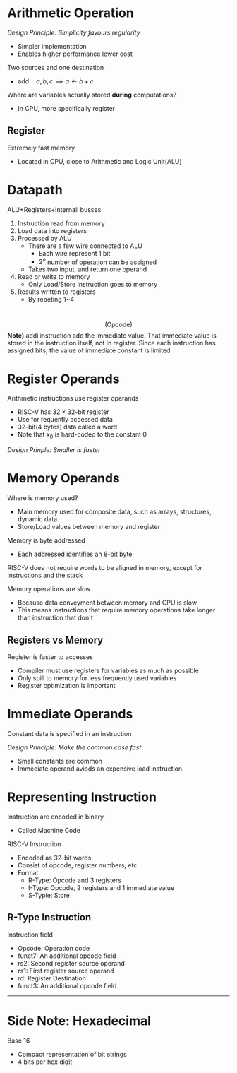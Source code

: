 # Arithmetic Operation
*Design Principle: Simplicity favours regularity*
- Simpler implementation
- Enables higher performance lower cost

Two sources and one destination
- $\text{add}\quad a,b,c\implies a\leftarrow b+c$

Where are variables actually stored **during** computations?
- In CPU, more specifically register

## Register
Extremely fast memory
- Located in CPU, close to Arithmetic and Logic Unit(ALU)

# Datapath
ALU+Registers+Internall busses
1. Instruction read from memory
2. Load data into registers
3. Processed by ALU
	- There are a few wire connected to ALU
		- Each wire represent 1 bit
		- $2^{n}$ number of operation can be assigned
	- Takes two input, and return one operand
4. Read or write to memory
	- Only Load/Store instruction goes to memory
5. Results written to registers
	- By repeting 1~4

# 
$$\text{(Opcode) }$$
**Note)** addi instruction add the immediate value. That immediate value is stored in the instruction itself, not in register. Since each instruction has assigned bits, the value of immediate constant is limited

# Register Operands
Arithmetic instructions use register operands
- RISC-V has $32\times 32$-bit register
- Use for requently accessed data
- $32$-bit(4 bytes) data called a word
- Note that $x_{0}$ is hard-coded to the constant 0

*Design Prinple: Smaller is faster*

# Memory Operands
Where is memory used?
- Main memory used for composite data, such as arrays, structures, dynamic data.
- Store/Load values between memory and register

Memory is byte addressed
- Each addressed identifies an 8-bit byte

RISC-V does not require words to be aligned in memory, except for instructions and the stack

Memory operations are slow
- Because data conveyment between memory and CPU is slow
- This means instructions that require memory operations take longer than instruction that don't

## Registers vs Memory
Register is faster to accesses
- Compiler must use registers for variables as much as possible
- Only spill to memory for less frequently used variables
- Register optimization is important

# Immediate Operands
Constant data is specified in an instruction

*Design Principle: Make the common case fast*
- Small constants are common
- Immediate operand aviods an expensive load instruction

# Representing Instruction
Instruction are encoded in binary
- Called Machine Code

RISC-V Instruction
- Encoded as 32-bit words
- Consist of opcode, register numbers, etc
- Format
	- R-Type: Opcode and 3 registers
	- I-Type: Opcode, 2 registers and 1 immediate value
	- S-Typle: Store

## R-Type Instruction
Instruction field
- Opcode: Operation code
- funct7: An additional opcode field
- rs2: Second register source operand
- rs1: First register source operand
- rd: Register Destination
- funct3: An additional opcode field



---
# Side Note: Hexadecimal
Base 16
- Compact representation of bit strings
- 4 bits per hex digit

